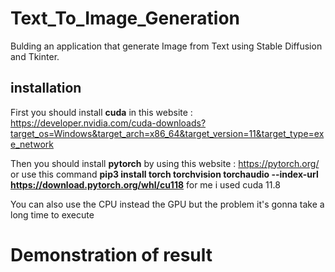 # Text_To_Image_Generation
Bulding an application that generate Image from Text using Stable Diffusion and Tkinter.

## installation
First you should install **cuda** in this website : https://developer.nvidia.com/cuda-downloads?target_os=Windows&target_arch=x86_64&target_version=11&target_type=exe_network

Then you should install **pytorch** by using this website : https://pytorch.org/ or use this command **pip3 install torch torchvision torchaudio --index-url https://download.pytorch.org/whl/cu118**
for me i used cuda 11.8 

You can also use the CPU instead the GPU but the problem it's gonna take a long time to execute

# Demonstration of result




